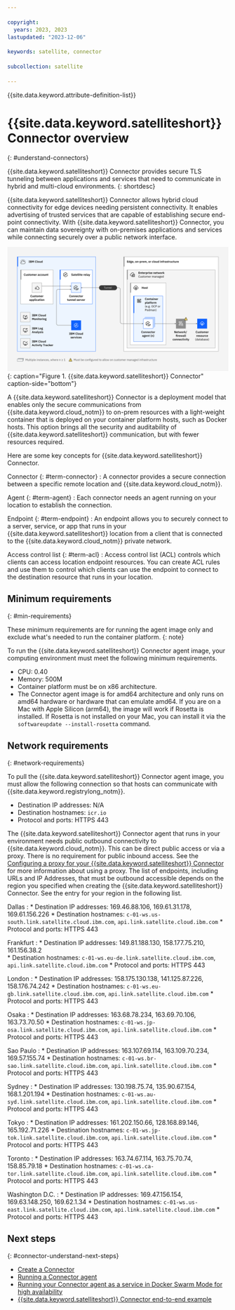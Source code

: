 ```yaml
---

copyright:
  years: 2023, 2023
lastupdated: "2023-12-06"

keywords: satellite, connector

subcollection: satellite

---
```


{{site.data.keyword.attribute-definition-list}}

# {{site.data.keyword.satelliteshort}} Connector overview
{: #understand-connectors}

{{site.data.keyword.satelliteshort}} Connector provides secure TLS tunneling between applications and services that need to communicate in hybrid and multi-cloud environments.
{: shortdesc}

  
{{site.data.keyword.satelliteshort}} Connector allows hybrid cloud connectivity for edge devices needing persistent connectivity. It enables advertising of trusted services that are capable of establishing secure end-point connectivity. With {{site.data.keyword.satelliteshort}} Connector, you can maintain data sovereignty with on-premises applications and services while connecting securely over a public network interface.

![{{site.data.keyword.satelliteshort}} Connector](images/satellite-connector.svg "{{site.data.keyword.satelliteshort}} Connector"){: caption="Figure 1. {{site.data.keyword.satelliteshort}} Connector" caption-side="bottom"}
  
A {{site.data.keyword.satelliteshort}} Connector is a deployment model that enables only the secure communications from {{site.data.keyword.cloud_notm}} to on-prem resources with a light-weight container that is deployed on your container platform hosts, such as Docker hosts. This option brings all the security and auditability of {{site.data.keyword.satelliteshort}} communication, but with fewer resources required.
  
Here are some key concepts for {{site.data.keyword.satelliteshort}} Connector.
  
Connector {: #term-connector}
:   A connector provides a secure connection between a specific remote location and {{site.data.keyword.cloud_notm}}.
  
Agent {: #term-agent}
:   Each connector needs an agent running on your location to establish the connection.
  
Endpoint {: #term-endpoint}
:   An endpoint allows you to securely connect to a server, service, or app that runs in your {{site.data.keyword.satelliteshort}} location from a client that is connected to the {{site.data.keyword.cloud_notm}} private network.
  
Access control list {: #term-acl}
:   Access control list (ACL) controls which clients can access location endpoint resources. You can create ACL rules and use them to control which clients can use the endpoint to connect to the destination resource that runs in your location.


## Minimum requirements
{: #min-requirements}

These minimum requirements are for running the agent image only and exclude what's needed to run the container platform.
{: note}
  
To run the {{site.data.keyword.satelliteshort}} Connector agent image, your computing environment must meet the following minimum requirements.
- CPU: 0.40
- Memory: 500M
- Container platform must be on x86 architecture.
- The Connector agent image is for amd64 architecture and only runs on amd64 hardware or hardware that can emulate amd64. If you are on a Mac with Apple Silicon (arm64), the image will work if Rosetta is installed. If Rosetta is not installed on your Mac, you can install it via the `softwareupdate --install-rosetta` command.

## Network requirements
{: #network-requirements}

To pull the {{site.data.keyword.satelliteshort}} Connector agent image, you must allow the following connection so that hosts can communicate with {{site.data.keyword.registrylong_notm}}.
- Destination IP addresses: N/A 
- Destination hostnames: `icr.io` 
- Protocol and ports: HTTPS 443 

The {{site.data.keyword.satelliteshort}} Connector agent that runs in your environment needs public outbound connectivity to {{site.data.keyword.cloud_notm}}. This can be direct public access or via a proxy. There is no requirement for public inbound access. See the [Configuring a proxy for your {{site.data.keyword.satelliteshort}} Connector](/docs/satellite?topic=satellite-config-connector-proxy) for more information about using a proxy. The list of endpoints, including URLs and IP Addresses, that must be outbound accessible depends on the region you specified when creating the {{site.data.keyword.satelliteshort}} Connector. See the entry for your region in the following list.

Dallas
:    * Destination IP addresses: 169.46.88.106, 169.61.31.178, 169.61.156.226
     * Destination hostnames: `c-01-ws.us-south.link.satellite.cloud.ibm.com`, `api.link.satellite.cloud.ibm.com`
     * Protocol and ports: HTTPS 443

Frankfurt
:    * Destination IP addresses: 149.81.188.130, 158.177.75.210, 161.156.38.2  
     * Destination hostnames:  `c-01-ws.eu-de.link.satellite.cloud.ibm.com`, `api.link.satellite.cloud.ibm.com`
     * Protocol and ports: HTTPS 443

London
:    * Destination IP addresses: 158.175.130.138, 141.125.87.226, 158.176.74.242
     * Destination hostnames: `c-01-ws.eu-gb.link.satellite.cloud.ibm.com`, `api.link.satellite.cloud.ibm.com`
     * Protocol and ports: HTTPS 443
     
Osaka
:    * Destination IP addresses: 163.68.78.234, 163.69.70.106, 163.73.70.50
     * Destination hostnames: `c-01-ws.jp-osa.link.satellite.cloud.ibm.com`, `api.link.satellite.cloud.ibm.com`
     * Protocol and ports: HTTPS 443

Sao Paulo
:    * Destination IP addresses: 163.107.69.114, 163.109.70.234, 169.57.155.74 
     * Destination hostnames: `c-01-ws.br-sao.link.satellite.cloud.ibm.com`, `api.link.satellite.cloud.ibm.com`
     * Protocol and ports: HTTPS 443

Sydney
:    * Destination IP addresses: 130.198.75.74, 135.90.67.154, 168.1.201.194
     * Destination hostnames: `c-01-ws.au-syd.link.satellite.cloud.ibm.com`, `api.link.satellite.cloud.ibm.com`
     * Protocol and ports: HTTPS 443
     
Tokyo
:    * Destination IP addresses: 161.202.150.66, 128.168.89.146, 165.192.71.226
     * Destination hostnames: `c-01-ws.jp-tok.link.satellite.cloud.ibm.com`, `api.link.satellite.cloud.ibm.com`
     * Protocol and ports: HTTPS 443

Toronto
:    * Destination IP addresses: 163.74.67.114, 163.75.70.74, 158.85.79.18
     * Destination hostnames: `c-01-ws.ca-tor.link.satellite.cloud.ibm.com`, `api.link.satellite.cloud.ibm.com`
     * Protocol and ports: HTTPS 443

Washington D.C.
:    * Destination IP addresses: 169.47.156.154, 169.63.148.250, 169.62.1.34
     * Destination hostnames: `c-01-ws.us-east.link.satellite.cloud.ibm.com`, `api.link.satellite.cloud.ibm.com`
     * Protocol and ports: HTTPS 443

## Next steps
{: #connector-understand-next-steps}

- [Create a Connector](/docs/satellite?topic=satellite-create-connector)
- [Running a Connector agent](/docs/satellite?topic=satellite-run-agent-locally)
- [Running your Connector agent as a service in Docker Swarm Mode for high availability](/docs/satellite?topic=satellite-run-agent-swarm)
- [{{site.data.keyword.satelliteshort}} Connector end-to-end example](/docs/satellite?topic=satellite-end-to-end)



